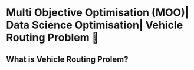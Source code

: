# Multi Objective Optimisation (MOO)| Data Science Optimisation| Vehicle Routing Problem 🚚

## What is Vehicle Routing Prolem?
<img scr = https://www.researchgate.net/profile/Ashima-Gupta-5/publication/327192553/figure/fig1/AS:703224415805440@1544673174324/Classical-Vehicle-Routing-Problem.png/>
